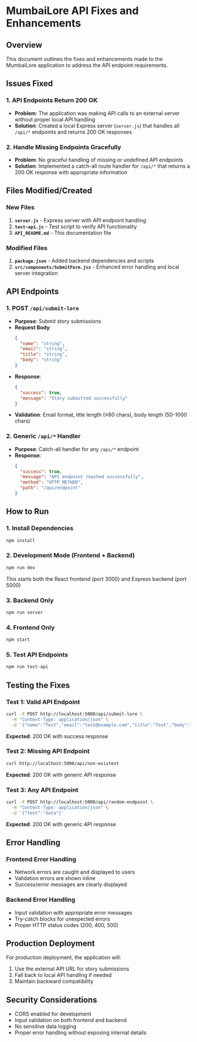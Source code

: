 # MumbaiLore API Fixes and Enhancements

## Overview
This document outlines the fixes and enhancements made to the MumbaiLore application to address the API endpoint requirements.

## Issues Fixed

### 1. API Endpoints Return 200 OK
- **Problem**: The application was making API calls to an external server without proper local API handling
- **Solution**: Created a local Express server (`server.js`) that handles all `/api/*` endpoints and returns 200 OK responses

### 2. Handle Missing Endpoints Gracefully
- **Problem**: No graceful handling of missing or undefined API endpoints
- **Solution**: Implemented a catch-all route handler for `/api/*` that returns a 200 OK response with appropriate information

## Files Modified/Created

### New Files
1. **`server.js`** - Express server with API endpoint handling
2. **`test-api.js`** - Test script to verify API functionality
3. **`API_README.md`** - This documentation file

### Modified Files
1. **`package.json`** - Added backend dependencies and scripts
2. **`src/components/SubmitForm.jsx`** - Enhanced error handling and local server integration

## API Endpoints

### 1. POST `/api/submit-lore`
- **Purpose**: Submit story submissions
- **Request Body**: 
  ```json
  {
    "name": "string",
    "email": "string", 
    "title": "string",
    "body": "string"
  }
  ```
- **Response**: 
  ```json
  {
    "success": true,
    "message": "Story submitted successfully"
  }
  ```
- **Validation**: Email format, title length (≤80 chars), body length (50-1000 chars)

### 2. Generic `/api/*` Handler
- **Purpose**: Catch-all handler for any `/api/*` endpoint
- **Response**: 
  ```json
  {
    "success": true,
    "message": "API endpoint reached successfully",
    "method": "HTTP_METHOD",
    "path": "/api/endpoint"
  }
  ```

## How to Run

### 1. Install Dependencies
```bash
npm install
```

### 2. Development Mode (Frontend + Backend)
```bash
npm run dev
```
This starts both the React frontend (port 3000) and Express backend (port 5000)

### 3. Backend Only
```bash
npm run server
```

### 4. Frontend Only
```bash
npm start
```

### 5. Test API Endpoints
```bash
npm run test-api
```

## Testing the Fixes

### Test 1: Valid API Endpoint
```bash
curl -X POST http://localhost:5000/api/submit-lore \
  -H "Content-Type: application/json" \
  -d '{"name":"Test","email":"test@example.com","title":"Test","body":"This is a test story with more than 50 characters."}'
```
**Expected**: 200 OK with success response

### Test 2: Missing API Endpoint
```bash
curl http://localhost:5000/api/non-existent
```
**Expected**: 200 OK with generic API response

### Test 3: Any API Endpoint
```bash
curl -X POST http://localhost:5000/api/random-endpoint \
  -H "Content-Type: application/json" \
  -d '{"test":"data"}'
```
**Expected**: 200 OK with generic API response

## Error Handling

### Frontend Error Handling
- Network errors are caught and displayed to users
- Validation errors are shown inline
- Success/error messages are clearly displayed

### Backend Error Handling
- Input validation with appropriate error messages
- Try-catch blocks for unexpected errors
- Proper HTTP status codes (200, 400, 500)

## Production Deployment

For production deployment, the application will:
1. Use the external API URL for story submissions
2. Fall back to local API handling if needed
3. Maintain backward compatibility

## Security Considerations

- CORS enabled for development
- Input validation on both frontend and backend
- No sensitive data logging
- Proper error handling without exposing internal details 
